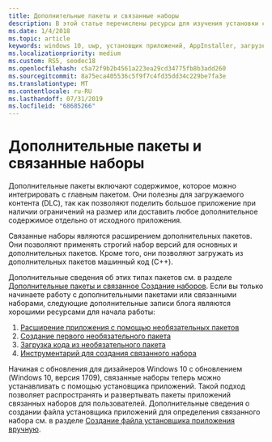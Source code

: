 ```yaml
---
title: Дополнительные пакеты и связанные наборы
description: В этой статье перечислены ресурсы для изучения установки связанных наборов с помощью установщика приложений.
ms.date: 1/4/2018
ms.topic: article
keywords: windows 10, uwp, установщик приложений, AppInstaller, загрузка неопубликованных приложений, связанный набор, дополнительные пакеты
ms.localizationpriority: medium
ms.custom: RS5, seodec18
ms.openlocfilehash: c5a72f9b2b4561a223ea29cd34775fb8b3add260
ms.sourcegitcommit: 8a75eca405536c5f9f7c4fd35dd34c229be7fa3e
ms.translationtype: MT
ms.contentlocale: ru-RU
ms.lasthandoff: 07/31/2019
ms.locfileid: "68685266"
---
```

# <a name="optional-packages-and-related-sets"></a>Дополнительные пакеты и связанные наборы

Дополнительные пакеты включают содержимое, которое можно интегрировать с главным пакетом. Они полезны для загружаемого контента (DLC), так как позволяют поделить большое приложение при наличии ограничений на размер или доставить любое дополнительное содержимое отдельно от исходного приложения.

Связанные наборы являются расширением дополнительных пакетов. Они позволяют применять строгий набор версий для основных и дополнительных пакетов. Кроме того, они позволяют загружать из дополнительных пакетов машинный код (C++).

Дополнительные сведения об этих типах пакетов см. в разделе [Дополнительные пакеты и связанное Создание наборов](../package/optional-packages.md). Если вы только начинаете работу с дополнительными пакетами или связанными наборами, следующие дополнительные записи блога являются хорошими ресурсами для начала работы:

1.  [Расширение приложения с помощью необязательных пакетов](https://blogs.msdn.microsoft.com/appinstaller/2017/04/05/uwpoptionalpackages/)
2.  [Создание первого необязательного пакета](https://blogs.msdn.microsoft.com/appinstaller/2017/05/09/build-your-first-optional-package/)
3.  [Загрузка кода из необязательного пакета](https://blogs.msdn.microsoft.com/appinstaller/2017/05/11/loading-code-from-an-optional-package/)
4.  [Инструментарий для создания связанного набора](https://blogs.msdn.microsoft.com/appinstaller/2017/05/12/tooling-to-create-a-related-set/)

Начиная с обновления для дизайнеров Windows 10 с обновлением (Windows 10, версия 1709), связанные наборы теперь можно устанавливать с помощью установщика приложений. Такой подход позволяет распространять и развертывать пакеты приложений связанных наборов для пользователей. Дополнительные сведения о создании файла установщика приложений для определения связанного набора см. в разделе [Создание файла установщика приложения вручную](how-to-create-appinstaller-file.md).
